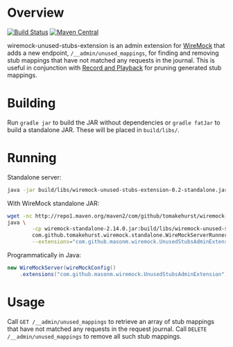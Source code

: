 # Overview

[![Build Status](https://travis-ci.org/MasonM/wiremock-unused-stubs-extension.svg?branch=master)](https://travis-ci.org/MasonM/wiremock-unused-stubs-extension)
[![Maven Central](https://maven-badges.herokuapp.com/maven-central/com.github.masonm/wiremock-unused-stubs-extension/badge.svg)](https://maven-badges.herokuapp.com/maven-central/com.github.masonm/wiremock-unused-stubs-extension)

wiremock-unused-stubs-extension is an admin extension for [WireMock](http://wiremock.org) that adds a new endpoint, `/__admin/unused_mappings`, for finding and removing stub mappings that have not matched any requests in the journal. This is useful in conjunction with [Record and Playback](http://wiremock.org/docs/record-playback-legacy/) for pruning generated stub mappings.

# Building

Run `gradle jar` to build the JAR without dependencies or `gradle fatJar` to build a standalone JAR.
These will be placed in `build/libs/`.

# Running

Standalone server:
```sh
java -jar build/libs/wiremock-unused-stubs-extension-0.2-standalone.jar
```

With WireMock standalone JAR:
```sh
wget -nc http://repo1.maven.org/maven2/com/github/tomakehurst/wiremock-standalone/2.14.0/wiremock-standalone-2.14.0.jar
java \
        -cp wiremock-standalone-2.14.0.jar:build/libs/wiremock-unused-stubs-extension-0.2.jar \
        com.github.tomakehurst.wiremock.standalone.WireMockServerRunner \
        --extensions="com.github.masonm.wiremock.UnusedStubsAdminExtension"
```

Programmatically in Java:
```java
new WireMockServer(wireMockConfig()
    .extensions("com.github.masonm.wiremock.UnusedStubsAdminExtension"))
```

# Usage

Call `GET /__admin/unused_mappings` to retrieve an array of stub mappings that have not matched any requests in the request journal. Call `DELETE /__admin/unused_mappings` to remove all such stub mappings.


